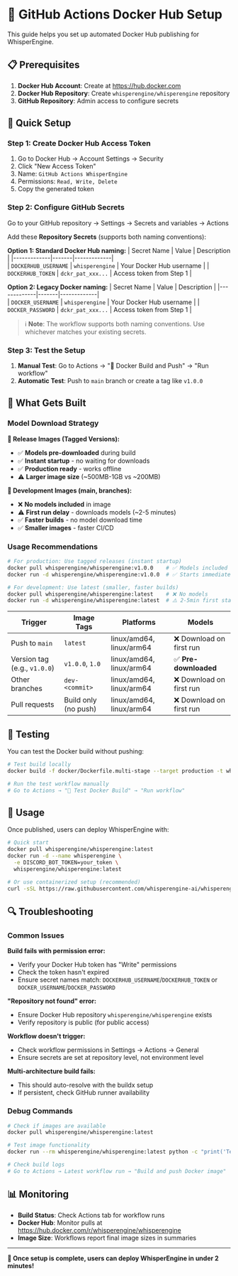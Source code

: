 # 🚀 GitHub Actions Docker Hub Setup

This guide helps you set up automated Docker Hub publishing for WhisperEngine.

## 📋 Prerequisites

1. **Docker Hub Account**: Create at https://hub.docker.com
2. **Docker Hub Repository**: Create `whisperengine/whisperengine` repository  
3. **GitHub Repository**: Admin access to configure secrets

## 🔧 Quick Setup

### Step 1: Create Docker Hub Access Token

1. Go to Docker Hub → Account Settings → Security
2. Click "New Access Token"  
3. Name: `GitHub Actions WhisperEngine`
4. Permissions: `Read, Write, Delete`
5. Copy the generated token

### Step 2: Configure GitHub Secrets

Go to your GitHub repository → Settings → Secrets and variables → Actions

Add these **Repository Secrets** (supports both naming conventions):

**Option 1: Standard Docker Hub naming:**
| Secret Name | Value | Description |
|-------------|-------|-------------|  
| `DOCKERHUB_USERNAME` | `whisperengine` | Your Docker Hub username |
| `DOCKERHUB_TOKEN` | `dckr_pat_xxx...` | Access token from Step 1 |

**Option 2: Legacy Docker naming:**
| Secret Name | Value | Description |
|-------------|-------|-------------|  
| `DOCKER_USERNAME` | `whisperengine` | Your Docker Hub username |
| `DOCKER_PASSWORD` | `dckr_pat_xxx...` | Access token from Step 1 |

> ℹ️ **Note**: The workflow supports both naming conventions. Use whichever matches your existing secrets.

### Step 3: Test the Setup

1. **Manual Test**: Go to Actions → "🐳 Docker Build and Push" → "Run workflow"
2. **Automatic Test**: Push to `main` branch or create a tag like `v1.0.0`

## 🎯 What Gets Built

### Model Download Strategy

**🚀 Release Images (Tagged Versions):**
- ✅ **Models pre-downloaded** during build
- ✅ **Instant startup** - no waiting for downloads
- ✅ **Production ready** - works offline
- ⚠️ **Larger image size** (~500MB-1GB vs ~200MB)

**🔧 Development Images (main, branches):**
- ❌ **No models included** in image
- ⚠️ **First run delay** - downloads models (~2-5 minutes)
- ✅ **Faster builds** - no model download time
- ✅ **Smaller images** - faster CI/CD

### Usage Recommendations

```bash
# For production: Use tagged releases (instant startup)
docker pull whisperengine/whisperengine:v1.0.0    # ✅ Models included
docker run -d whisperengine/whisperengine:v1.0.0  # ✅ Starts immediately

# For development: Use latest (smaller, faster builds)  
docker pull whisperengine/whisperengine:latest    # ❌ No models
docker run -d whisperengine/whisperengine:latest  # ⚠️ 2-5min first startup
```

| Trigger | Image Tags | Platforms | Models |
|---------|------------|-----------|---------|
| Push to `main` | `latest` | linux/amd64, linux/arm64 | ❌ Download on first run |
| Version tag (e.g., `v1.0.0`) | `v1.0.0`, `1.0` | linux/amd64, linux/arm64 | ✅ **Pre-downloaded** |
| Other branches | `dev-<commit>` | linux/amd64, linux/arm64 | ❌ Download on first run |
| Pull requests | Build only (no push) | linux/amd64, linux/arm64 | ❌ Download on first run |

## 🧪 Testing

You can test the Docker build without pushing:

```bash
# Test build locally
docker build -f docker/Dockerfile.multi-stage --target production -t whisperengine-test .

# Run the test workflow manually
# Go to Actions → "🧪 Test Docker Build" → "Run workflow"
```

## 🚀 Usage

Once published, users can deploy WhisperEngine with:

```bash
# Quick start
docker pull whisperengine/whisperengine:latest
docker run -d --name whisperengine \
  -e DISCORD_BOT_TOKEN=your_token \
  whisperengine/whisperengine:latest

# Or use containerized setup (recommended)
curl -sSL https://raw.githubusercontent.com/whisperengine-ai/whisperengine/main/setup-containerized.sh | bash
```

## 🔍 Troubleshooting

### Common Issues

**Build fails with permission error:**
- Verify your Docker Hub token has "Write" permissions
- Check the token hasn't expired
- Ensure secret names match: `DOCKERHUB_USERNAME`/`DOCKERHUB_TOKEN` or `DOCKER_USERNAME`/`DOCKER_PASSWORD`

**"Repository not found" error:**
- Ensure Docker Hub repository `whisperengine/whisperengine` exists
- Verify repository is public (for public access)

**Workflow doesn't trigger:**
- Check workflow permissions in Settings → Actions → General
- Ensure secrets are set at repository level, not environment level

**Multi-architecture build fails:**
- This should auto-resolve with the buildx setup
- If persistent, check GitHub runner availability

### Debug Commands

```bash
# Check if images are available
docker pull whisperengine/whisperengine:latest

# Test image functionality  
docker run --rm whisperengine/whisperengine:latest python -c "print('Test passed')"

# Check build logs
# Go to Actions → Latest workflow run → "Build and push Docker image"
```

## 📊 Monitoring

- **Build Status**: Check Actions tab for workflow runs
- **Docker Hub**: Monitor pulls at https://hub.docker.com/r/whisperengine/whisperengine
- **Image Size**: Workflows report final image sizes in summaries

---

**🎉 Once setup is complete, users can deploy WhisperEngine in under 2 minutes!**